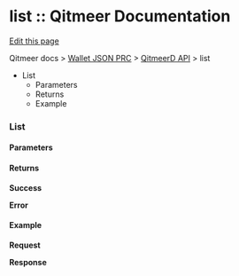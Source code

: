 # list :: Qitmeer Documentation

[Edit this page](https://github.com/Qitmeer/docs/edit/master/Document/content/Wallet%20JSON%20RPC%20API/QitmeerD/list/\_index.en.md)

Qitmeer docs > [Wallet JSON PRC](../) > [QitmeerD API](./) > list

* List
  * Parameters
  * Returns
  * Example

### List <a href="#list" id="list"></a>

#### Parameters <a href="#parameters" id="parameters"></a>

#### Returns <a href="#returns" id="returns"></a>

**Success**

**Error**

#### Example <a href="#example" id="example"></a>

**Request**

**Response**
